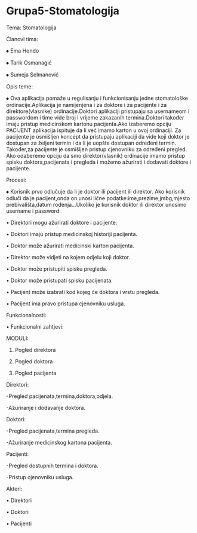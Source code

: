 # Grupa5-Stomatologija

Tema: Stomatologija

Članovi tima:

⦁ Ema Hondo

⦁ Tarik Osmanagić

⦁ Sumeja Selmanović




Opis teme:

⦁ Ova aplikacija pomaže u regulisanju i funkcionisanju jedne stomatološke ordinacije.Aplikacija je namijenjena i za doktore i za pacijente i za direktore(vlasnike) ordinacije.Doktori aplikaciji pristupaju sa usernameom i passwordom i time vide broj i vrijeme zakazanih termina.Doktori također imaju pristup medicinskom kartonu pacijenta.Ako izaberemo opciju PACIJENT aplikacija ispituje da li već imamo karton u ovoj ordinaciji. Za pacijente je osmišljen koncept da pristupaju aplikaciji da vide koji doktor je dostupan za željeni termin i da li je uopšte dostupan određeni termin. Također,za pacijente je osmišljen pristup cjenovniku za određeni pregled. Ako odaberemo opciju da smo direktor(vlasnik) ordinacije imamo pristup spisku doktora,pacijenata i pregleda i možemo ažurirati i dodavati doktore i pacijente.


Procesi:

⦁ Korisnik prvo odlučuje da li je doktor ili pacijent ili direktor. Ako korisnik odluči da je pacijent,onda on unosi lične podatke:ime,prezime,jmbg,mjesto prebivališta,datum rođenja...Ukoliko je korisnik doktor ili direktor unosimo username i password.

• Direktori mogu ažurirati doktore i pacijente.

• Doktori imaju pristup medicinskoj historiji pacijenta.

• Doktor može ažurirati medicinski karton pacijenta.

• Direktor može vidjeti na kojem odjelu koji doktor.

• Doktor može pristupiti spisku pregleda.

• Doktor može pristupati spisku pacijenata.

• Pacijent može izabrati kod kojeg će doktora i vrstu pregleda.

• Pacijent ima pravo pristupa cjenovniku usluga.







Funkcionalnosti:


• Funkcionalni zahtjevi:


MODULI:

1. Pogled direktora

2. Pogled doktora

3. Pogled pacijenta




Direktori:

-Pregled pacijenata,termina,doktora,odjela.

-Ažuriranje i dodavanje doktora.





Doktori:

-Pregled pacijenata,termina pregleda.

-Ažuriranje medicinskog kartona pacijenta.




Pacijenti:

-Pregled dostupnih termina i doktora.

-Pristup cjenovniku usluga.





Akteri: 

• Direktori

• Doktori

• Pacijenti


